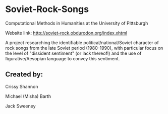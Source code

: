 # Soviet-Rock-Songs
Computational Methods in Humanities at the University of Pittsburgh

Website link: http://soviet-rock.obdurodon.org/index.xhtml

A project researching the identifiable political/national/Soviet character of rock songs from the late Soviet period (1980-1990), with particular focus on the level of "dissident sentiment" (or lack thereof!) and the use of figurative/Aesopian language to convey this sentiment.


## Created by:

Crissy Shannon

Michael (Misha) Barth

Jack Sweeney
